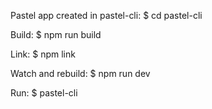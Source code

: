 Pastel app created in pastel-cli:
$ cd pastel-cli

Build:
$ npm run build

Link:
$ npm link

Watch and rebuild:
$ npm run dev

Run:
$ pastel-cli